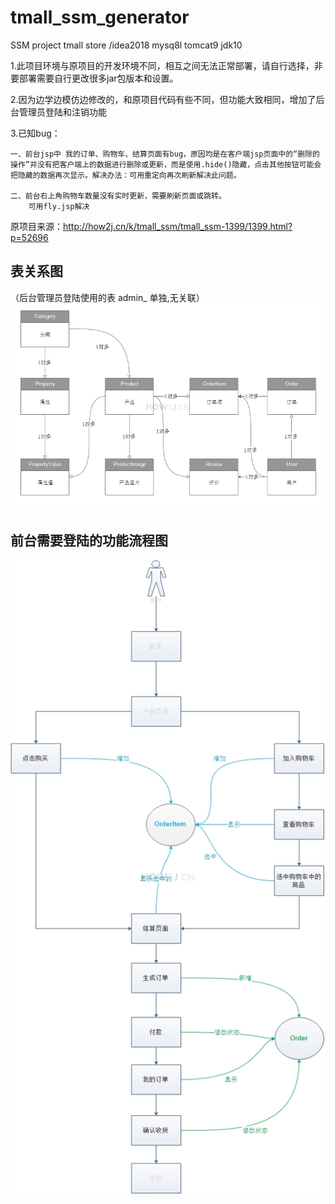 # tmall_ssm_generator
SSM project tmall store /idea2018 mysq8l tomcat9 jdk10

1.此项目环境与原项目的开发环境不同，相互之间无法正常部署，请自行选择，非要部署需要自行更改很多jar包版本和设置。

2.因为边学边模仿边修改的，和原项目代码有些不同，但功能大致相同，增加了后台管理员登陆和注销功能

3.已知bug：

    一、前台jsp中 我的订单、购物车、结算页面有bug，原因均是在客户端jsp页面中的“删除的操作”并没有把客户端上的数据进行删除或更新，而是使用.hide()隐藏，点击其他按钮可能会把隐藏的数据再次显示。解决办法：可用重定向再次刷新解决此问题。
    
    二、前台右上角购物车数量没有实时更新，需要刷新页面或跳转。
        可用fly.jsp解决
原项目来源：http://how2j.cn/k/tmall_ssm/tmall_ssm-1399/1399.html?p=52696
## 表关系图
（后台管理员登陆使用的表 admin_ 单独,无关联）
<img src="https://github.com/dayo0107/tmall_ssm_generator/blob/master/biao.png"/>
## 前台需要登陆的功能流程图
<img src="https://github.com/dayo0107/tmall_ssm_generator/blob/master/cart.png"/>
